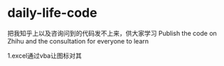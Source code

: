 # daily-life-code
把我知乎上以及咨询问到的代码发不上来，供大家学习
Publish the code on Zhihu and the consultation for everyone to learn

1.excel通过vba让图标对其 
